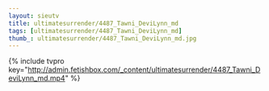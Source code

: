 ```yaml
--- 
layout: sieutv
title: ultimatesurrender/4487_Tawni_DeviLynn_md
tags: [ultimatesurrender/4487_Tawni_DeviLynn_md]
thumb_: ultimatesurrender/4487_Tawni_DeviLynn_md.jpg
---
```

{% include tvpro key="http://admin.fetishbox.com/_content/ultimatesurrender/4487_Tawni_DeviLynn_md.mp4" %} 
